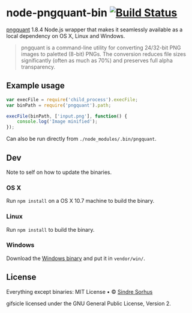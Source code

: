 # node-pngquant-bin [![Build Status](https://secure.travis-ci.org/sindresorhus/node-pngquant-bin.png?branch=master)](http://travis-ci.org/sindresorhus/node-pngquant-bin)

[pngquant](http://pngquant.org) 1.8.4 Node.js wrapper that makes it seamlessly available as a local dependency on OS X, Linux and Windows.

> pngquant is a command-line utility for converting 24/32-bit PNG images to paletted (8-bit) PNGs. The conversion reduces file sizes significantly (often as much as 70%) and preserves full alpha transparency.


## Example usage

```js
var execFile = require('child_process').execFile;
var binPath = require('pngquant').path;

execFile(binPath, ['input.png'], function() {
	console.log('Image minified');
});
```

Can also be run directly from `./node_modules/.bin/pngquant`.


## Dev

Note to self on how to update the binaries.

### OS X

Run `npm install` on a OS X 10.7 machine to build the binary.

### Linux

Run `npm install` to build the binary.

### Windows

Download the [Windows binary](http://pngquant.org/pngquant-windows.zip) and put it in `vendor/win/`.


## License

Everything except binaries: MIT License • © [Sindre Sorhus](http://sindresorhus.com)

gifsicle licensed under the GNU General Public License, Version 2.
